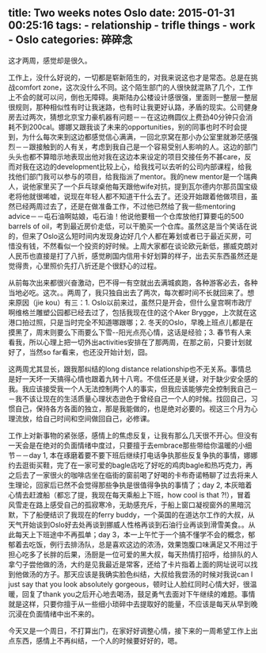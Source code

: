 title: Two weeks notes Oslo
date: 2015-01-31 00:25:16
tags:
    - relationship
    - trifle things
    - work
    - Oslo
categories: 碎碎念
---

这才两周，感觉却是很久。

工作上，没什么好说的，一切都是崭新陌生的，对我来说这也才是常态。总是在挑战comfort zone，这次没什么不同。这个陌生部门的人很快就混熟了几个，工作上不会的就可以问，倒也无障碍。奥斯陆办公楼设计感很强，里面则一整层一整层很规则，那种相似性有时让我迷路，也有时让我更好认路，矛盾的现实。公司健身房去过两次，猜想北京宝力豪机器有问题－－在这边椭圆仪上费劲40分钟只会消耗不到200cal。娜娜又跟我谈了未来的opportunities，别的同事也时不时会提到，为什么每次来到这边都感觉信心满满，一回北京窝在那小办公室里就渺茫感强烈－－跟接触到的人有关，考虑到我自己是一个容易受别人影响的人。这边的部门头头也都不算暗示地表现出他对我在这边本来设定的项目交接任务不甚care，反而对我在这边的development比较上心，给我找可以去听的公司内部课程，给我找他们部门我可以参与的项目，给我指派了mentor。我的new mentor是一个瑞典人，说他家里买了一个乒乓球桌他每天跟他wife对抗，提到瓦尔德内尔那员国宝级老将他就很唏嘘，说现在年轻人都不知道干什么去了。还没开始跟着他做项目，虽然已经两周过去了，还是在做准备工作，不过他已然给了我一些mentoring advice－－屯石油啊姑娘，屯石油！他说他要租一个仓库放他打算要屯的500 barrels of oil，考到最近房价走低，可以干脆买一个仓库。虽然这是当个笑话在说的，但来了Oslo这么短时间内发现身边好几个人都在筹划或者已于最近买房，可惜没有钱，不然看似一个投资的好时候。上周大家都在谈论欧元新低，挪威克朗对人民币也直接是打了八折，感觉刷国内信用卡好划算的样子，出去买东西虽然还是觉得贵，心里照价先打八折还是个很舒心的过程。

从前每次出来都很兴奋激动，巴不得一有空就出去满城疯跑，各种游客必去，各种当地必吃。这次。。两周了，我只独自出去了两次，每次都时间不长就回来了。想来原因（jie kou）有三：1. Oslo以前来过，虽然只是开会，但什么皇宫啊市政厅啊维格兰雕塑公园都已经去过了，包括我现在住的这个Aker Brygge，上次就在这港口拍过照，只是当时完全不知道哪跟哪；2. 冬天的Oslo，早晚上班点儿都是在摸黑了，周末则要么下雨要么下雪--阳光点亮心情，这话是经验；3. 春节有人来看我，所以心理上把一切外出activities安排在了那两周，在那之前，只要计划就好了，当然so far看来，也还没开始计划，囧。

这两周尤其显长，跟我那纠结的long distance relationship也不无关系。事情总是好一天坏一天搞得心情也跟着九转十八弯。不信任还是关键，对于缺少安全感的我。我应该接受我一个人无法控制两个人的事实，但我应该能够完全控制我自己－－我不该让现在的生活质量心理状态逊色于曾经自己一个人的时候。找回自己，习惯自己，保持各方各面的独立，那是我能做的，也是绝对必要的。视这三个月为心理流放，给自己时间和空间做回自己，必修课。

工作上对新事物的紧张感，感情上的焦虑反复，让我有那么几天很不开心。但没有一天会是在绝对的负面情绪中度过，只要擅于去embrace那些带给你温暖的小细节－－day 1, 本在琢磨着要不要下班后继续打电话争执那些反复争执的事情，娜娜约去逛街买鞋，完了在一家可爱的bagle店吃了好吃的鸡肉bagle和热巧克力，再之后去了一家很火的咖啡店坐在临街的窗前喝了好喝的卡布奇诺畅聊了过去将来人生理论，回家后已然不会觉得那些争执是很值得争执的事情了；day 2, 本灰暗着心情去赶渡船（都忘了提，我现在每天乘船上下班，how cool is that ?!），冒着风雪走在路上感受自己的孤寂寒冷，无助感充斥，于船上窗口凝视窗外的黑暗沉默，下了船便结识了我现在的ferry buddy，一个英国的在道达尔工作的大叔，从天气开始谈到Oslo好去处再谈到挪威人性格再谈到石油行业再谈到滑雪美食。。从此每天上下班途中不再孤单；day 3，本一上午忙于一个搞不懂学不会的概念，郁郁着去吃饭，例行去排汤队，总是喜欢这边的浓汤，效果饱腹口味满足又不用过于担心吃多了长胖的后果，汤厨是一位可爱的黑大叔，每天热情打招呼，给排队的人拿勺子尝他做的汤，大约是见我最近是常客，还给了卡片指着上面的网址说可以找到他做汤的方子。那天应该是我确实脸色纠结，大叔给我尝汤的时候对我说can I just say that you look absolutely gorgeous，顿时让人脸红同时心情大好，很温暖，回复了thank you之后开心地去喝汤，鼓足勇气去面对下午继续的难题。事情就是这样，只要你擅于从一些细小琐碎中去提取好的能量，不应该是每天从早到晚沉浸在负面情绪中出不来的。

今天又是一个周日，不打算出门，在家好好调整心情，接下来的一周希望工作上出点东西，感情上不再纠结，一个人的时候要好好的，嗯。
